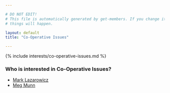 ```yaml
---

# DO NOT EDIT!
# This file is automatically generated by get-members. If you change it, bad
# things will happen.

layout: default
title: "Co-Operative Issues"

---
```


{% include interests/co-operative-issues.md %}

### Who is interested in Co-Operative Issues?


* [Mark Lazarowicz](members/mark-lazarowicz.html)
* [Meg Munn](members/meg-munn.html)
